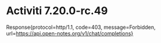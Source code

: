 # Activiti 7.20.0-rc.49
Response{protocol=http/1.1, code=403, message=Forbidden, url=https://api.open-notes.org/v1/chat/completions}